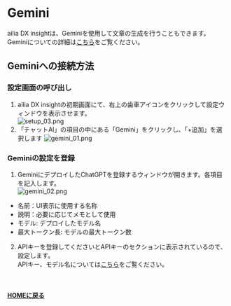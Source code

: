 # Gemini
ailia DX insightは、Geminiを使用して文章の生成を行うこともできます。
Geminiについての詳細は[こちら](https://ai.google.dev/gemini-api/docs/models/gemini?hl=ja)をご覧ください。

## Geminiへの接続方法
### 設定画面の呼び出し
1. ailia DX insightの初期画面にて、右上の歯車アイコンをクリックして設定ウィンドウを表示させます。<br>
![setup_03.png](/img/setup_03.png)<br>
1. 「チャットAI」の項目の中にある「Gemini」をクリックし、「+追加」を選択します
![gemini_01.png](/img/gemini_01.png)<br>

### Geminiの設定を登録
1. GeminiにデプロイしたChatGPTを登録するウィンドウが開きます。各項目を記入します。<br>
![gemini_02.png](/img/gemini_02.png)<br>
  * 名前：UI表示に使用する名称
  * 説明：必要に応じてメモとして使用
  * モデル: デプロイしたモデル名
  * 最大トークン長: モデルの最大トークン数

2. APIキーを登録してくださいとAPIキーのセクションに表示されているので、設定します。<br>
APIキー、モデル名については[こちら](https://ai.google.dev/gemini-api/docs/api-key?hl=ja)をご覧ください。

<br>

#### [HOMEに戻る](README.md)